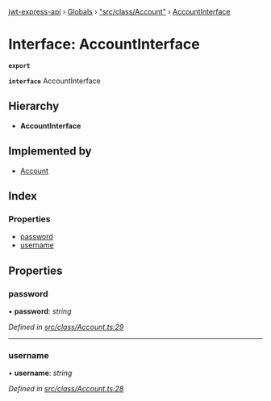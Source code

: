 [jwt-express-api](../README.md) › [Globals](../globals.md) › ["src/class/Account"](../modules/_src_class_account_.md) › [AccountInterface](_src_class_account_.accountinterface.md)

# Interface: AccountInterface

**`export`** 

**`interface`** AccountInterface

## Hierarchy

* **AccountInterface**

## Implemented by

* [Account](../classes/_src_class_account_.account.md)

## Index

### Properties

* [password](_src_class_account_.accountinterface.md#password)
* [username](_src_class_account_.accountinterface.md#username)

## Properties

###  password

• **password**: *string*

*Defined in [src/class/Account.ts:29](https://github.com/Morganb816/JWT-Authentication/blob/f809911/src/class/Account.ts#L29)*

___

###  username

• **username**: *string*

*Defined in [src/class/Account.ts:28](https://github.com/Morganb816/JWT-Authentication/blob/f809911/src/class/Account.ts#L28)*
